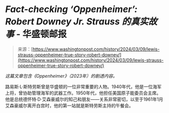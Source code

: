 <!--yml

category: 未分类

date: 2024-05-27 14:51:28

-->

# *Fact-checking ‘Oppenheimer’: Robert Downey Jr. Strauss 的真实故事* - 华盛顿邮报

> 来源：[https://www.washingtonpost.com/history/2024/03/09/lewis-strauss-oppenheimer-true-story-robert-downey/](https://www.washingtonpost.com/history/2024/03/09/lewis-strauss-oppenheimer-true-story-robert-downey/)

*这篇文章包含《Oppenheimer》（2023年）的剧透内容。*

路易斯·L·斯特劳斯曾是华盛顿的一位非常重要的人物。1940年代，他是一位海军上将，曾协助管理海军的武器工作。1950年代，他担任美国原子能委员会主席。他是总统德怀特·D·艾森豪威尔的知己和朋友——关系非常密切，以至于1961年1月艾森豪威尔离开白宫时，他的第一站就是斯特劳斯主持的午餐会。
